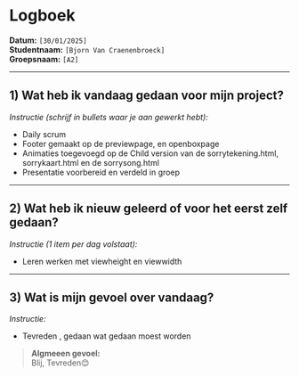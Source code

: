 # Logboek

**Datum:** `[30/01/2025]`  
**Studentnaam:** `[Bjorn Van Craenenbroeck]`  
**Groepsnaam:** `[A2]`

---

## 1) Wat heb ik vandaag gedaan voor mijn project?

*Instructie (schrijf in bullets waar je aan gewerkt hebt):*  
- Daily scrum
- Footer gemaakt op de previewpage, en openboxpage
- Animaties toegevoegd op de Child version van de sorrytekening.html, sorrykaart.html en de sorrysong.html
- Presentatie voorbereid en verdeld in groep
  

---
## 2) Wat heb ik nieuw geleerd of voor het eerst zelf gedaan?

*Instructie (1 item per dag volstaat):*  
- Leren werken met viewheight en viewwidth

---

## 3) Wat is mijn gevoel over vandaag?

*Instructie:*  
- Tevreden , gedaan wat gedaan moest worden


> **Algmeeen gevoel:**  
 Blij, Tevreden😊
